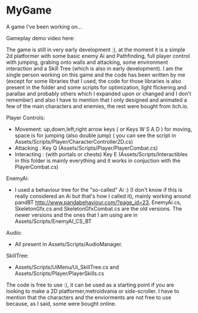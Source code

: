 # MyGame
A game I've been working on...

Gameplay demo video here:

The game is still in very early development :), at the moment it is a simple 2d platformer with some basic enemy Ai and Pathfinding, full player control with jumping, grabing onto walls and attacking, some environment interaction and a Skill Tree (which is also in early development). I am the single person working on this game and the code has been written by me (except for some libraries that I used, the code for those libraries is also present in the folder and some scripts for optimization, light flickering and parallax and probably others which I expanded upon or changed and I don't remember) and also I have to mention that I only designed and animated a few of the main characters and enemies, the rest were bought from itch.io.

Player Controls: 
  - Movement: up,down,left,right arrow keys ( or Keys W S A D ) for moving, space is for jumping (also double jump) ( you can see the script in Assets/Scripts/Player/CharacterController2D.cs)
  - Attacking : Key Q (Assets/Scripts/Player/PlayerCombat.cs)
  - Interacting : (with portals or chests) Key E (Assets/Scripts/Interactibles in this folder is mainly everything and it works in conjuction with the PlayerCombat.cs)

EnemyAi:
  - I used a behaviour tree for the "so-called" Ai :) (I don't know if this is really considered an Ai but that's how I called it), mainly working around pandBT http://www.pandabehaviour.com/?page_id=23, EnemyAi.cs, SkeletonGfx.cs and SkeletonGfxCombat.cs are the old versions. The newer versions and the ones that I am using are in Assets/Scripts/EnemyAI_CS_BT
 
 Audio:
  - All present in Assets/Scripts/AudioManager.
  
 SkillTree:
  - Assets/Scripts/UiMenu/Ui_SkillTree.cs and Assets/Scripts/Player/PlayerSkills.cs
 
 The code is free to use :), it can be used as a starting point if you are looking to make a 2D platformer,metroidvania or side-scroller. 
 I have to mention that the characters and the enviorments are not free to use because, as I said, some were bought online.
 

